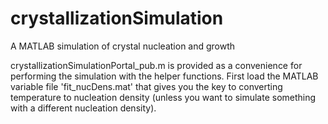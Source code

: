 # crystallizationSimulation
A MATLAB simulation of crystal nucleation and growth


crystallizationSimulationPortal_pub.m is provided as a convenience for performing the simulation with the helper functions. First load the MATLAB variable file 'fit_nucDens.mat' that gives you the key to converting temperature to nucleation density (unless you want to simulate something with a different nucleation density).
